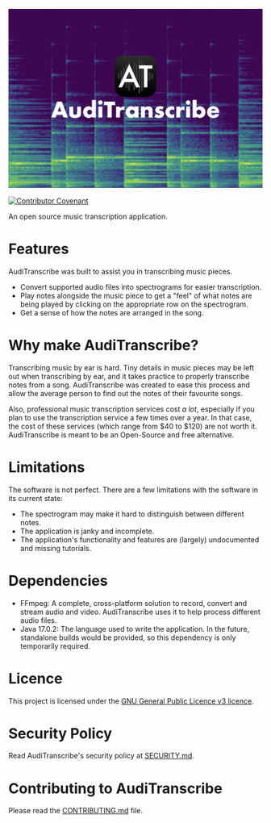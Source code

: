 ![AudiTranscribe Banner](designs/banner/banner.png "AudiTranscribe")

[![Contributor Covenant](https://img.shields.io/badge/Contributor%20Covenant-2.1-4.svg)](.github/CODE_OF_CONDUCT.md)

An open source music transcription application.

# Features
AudiTranscribe was built to assist you in transcribing music pieces.
- Convert supported audio files into spectrograms for easier transcription.
- Play notes alongside the music piece to get a "feel" of what notes are being played by clicking on the appropriate row
  on the spectrogram.
- Get a sense of how the notes are arranged in the song.

# Why make AudiTranscribe?
Transcribing music by ear is hard. Tiny details in music pieces may be left out when transcribing by ear, and it takes
practice to properly transcribe notes from a song. AudiTranscribe was created to ease this process and allow the average
person to find out the notes of their favourite songs.

Also, professional music transcription services cost *a lot*, especially if you plan to use the transcription service
a few times over a year. In that case, the cost of these services (which range from $40 to $120) are not worth it.
AudiTranscribe is meant to be an Open-Source and free alternative.

# Limitations
The software is not perfect. There are a few limitations with the software in its current state:
- The spectrogram may make it hard to distinguish between different notes.
- The application is janky and incomplete.
- The application's functionality and features are (largely) undocumented and missing tutorials.

# Dependencies
- FFmpeg: A complete, cross-platform solution to record, convert and stream audio and video. AudiTranscribe uses it to
  help process different audio files.
- Java 17.0.2: The language used to write the application. In the future, standalone builds would be provided, so this
  dependency is only temporarily required.

# Licence
This project is licensed under the [GNU General Public Licence v3 licence](LICENSE).

# Security Policy
Read AudiTranscribe's security policy at [SECURITY.md](.github/SECURITY.md).

# Contributing to AudiTranscribe
Please read the [CONTRIBUTING.md](.github/CONTRIBUTING.md) file.
